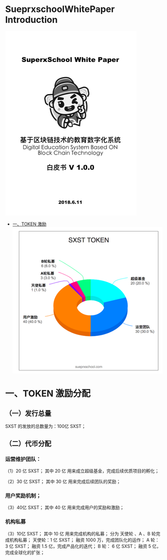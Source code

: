 #  SueprxschoolWhitePaper Introduction

[![SueprxschoolWhitePaper](image/SueprxschoolWhitePaper.png)](www.superxschool.com)

* [一、TOKEN 激励](TOKEN.md)
[![TOKEN](image/SXST.png)](www.superxschool.com)

# 一、TOKEN 激励分配
## （一）发行总量
SXST 的发放的总数量为：100亿 SXST；

## （二）代币分配

### 运营维护团队：
（1）20 亿 SXST；
其中 20 亿 用来成立超级基金，完成后续优质项目的孵化；

（2）30 亿 SXST；
其中 30 亿 用来完成后续团队的奖励；

### 用户奖励机制；

（3）40亿 SXST；
其中 40 亿 用来完成用户的奖励和激励；

### 机构私募

（3）10亿 SXST；
其中 10 亿 用来完成机构的私募；
分为 天使轮 、A 、B 轮完成机构私募；
天使轮：1 亿 SXST； 融资 1000 万，完成团队化的运作；
A 轮： 3 亿 SXST； 融资  1.5 亿，完成产品化的迭代；
B 轮： 6 亿 SXST； 融资   5  亿，完成全球化的扩张；
